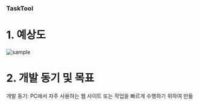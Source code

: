 ### TaskTool

# 1. 예상도  
![sample](https://github.com/SinHojin/TaskTool_for_PC/assets/151621551/177fd672-f50e-419b-8cf1-2683a7598d17)

# 2. 개발 동기 및 목표
개발 동기: PC에서 자주 사용하는 웹 사이트 또는 작업을 빠르게 수행하기 위하여 만듦
